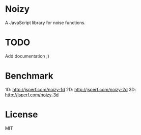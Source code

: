 Noizy
=====

A JavaScript library for noise functions.

TODO
====
Add documentation ;)

Benchmark
====
1D: http://jsperf.com/noizy-1d
2D: http://jsperf.com/noizy-2d
3D: http://jsperf.com/noizy-3d

License
====
MIT